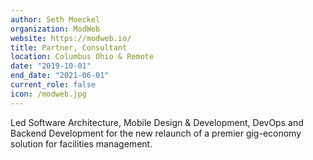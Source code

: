 ```yaml
---
author: Seth Moeckel
organization: ModWeb
website: https://modweb.io/
title: Partner, Consultant
location: Columbus Ohio & Remote
date: "2019-10-01"
end_date: "2021-06-01"
current_role: false
icon: /modweb.jpg
---
```


Led Software Architecture, Mobile Design & Development, DevOps and Backend Development for the new relaunch of a premier gig-economy solution for facilities management.